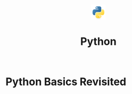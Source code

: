 <div align="center">
<img src="https://github.com/devicons/devicon/blob/master/icons/python/python-original.svg" title="Python" alt="Python" width="40" height="40"/><h1>Python</h1>
</div>

<br>

<h1>Python Basics Revisited</h1>
